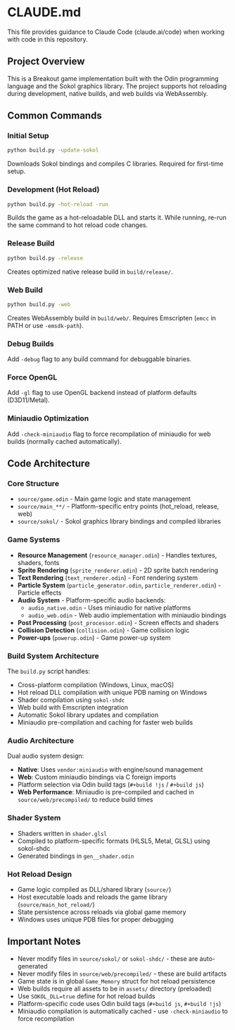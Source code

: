 # CLAUDE.md

This file provides guidance to Claude Code (claude.ai/code) when working with code in this repository.

## Project Overview

This is a Breakout game implementation built with the Odin programming language and the Sokol graphics library. The project supports hot reloading during development, native builds, and web builds via WebAssembly.

## Common Commands

### Initial Setup
```bash
python build.py -update-sokol
```
Downloads Sokol bindings and compiles C libraries. Required for first-time setup.

### Development (Hot Reload)
```bash
python build.py -hot-reload -run
```
Builds the game as a hot-reloadable DLL and starts it. While running, re-run the same command to hot reload code changes.

### Release Build
```bash
python build.py -release
```
Creates optimized native release build in `build/release/`.

### Web Build
```bash
python build.py -web
```
Creates WebAssembly build in `build/web/`. Requires Emscripten (`emcc` in PATH or use `-emsdk-path`).

### Debug Builds
Add `-debug` flag to any build command for debuggable binaries.

### Force OpenGL
Add `-gl` flag to use OpenGL backend instead of platform defaults (D3D11/Metal).

### Miniaudio Optimization
Add `-check-miniaudio` flag to force recompilation of miniaudio for web builds (normally cached automatically).

## Code Architecture

### Core Structure
- `source/game.odin` - Main game logic and state management
- `source/main_**/` - Platform-specific entry points (hot_reload, release, web)
- `source/sokol/` - Sokol graphics library bindings and compiled libraries

### Game Systems
- **Resource Management** (`resource_manager.odin`) - Handles textures, shaders, fonts
- **Sprite Rendering** (`sprite_renderer.odin`) - 2D sprite batch rendering
- **Text Rendering** (`text_renderer.odin`) - Font rendering system
- **Particle System** (`particle_generator.odin`, `particle_renderer.odin`) - Particle effects
- **Audio System** - Platform-specific audio backends:
  - `audio_native.odin` - Uses miniaudio for native platforms
  - `audio_web.odin` - Web audio implementation with miniaudio bindings
- **Post Processing** (`post_processor.odin`) - Screen effects and shaders
- **Collision Detection** (`collision.odin`) - Game collision logic
- **Power-ups** (`powerup.odin`) - Game power-up system

### Build System Architecture
The `build.py` script handles:
- Cross-platform compilation (Windows, Linux, macOS)
- Hot reload DLL compilation with unique PDB naming on Windows
- Shader compilation using `sokol-shdc`
- Web build with Emscripten integration
- Automatic Sokol library updates and compilation
- Miniaudio pre-compilation and caching for faster web builds

### Audio Architecture
Dual audio system design:
- **Native**: Uses `vendor:miniaudio` with engine/sound management
- **Web**: Custom miniaudio bindings via C foreign imports
- Platform selection via Odin build tags (`#+build !js` / `#+build js`)
- **Web Performance**: Miniaudio is pre-compiled and cached in `source/web/precompiled/` to reduce build times

### Shader System
- Shaders written in `shader.glsl`
- Compiled to platform-specific formats (HLSL5, Metal, GLSL) using sokol-shdc
- Generated bindings in `gen__shader.odin`

### Hot Reload Design  
- Game logic compiled as DLL/shared library (`source/`)
- Host executable loads and reloads the game library (`source/main_hot_reload/`)  
- State persistence across reloads via global game memory
- Windows uses unique PDB files for proper debugging

## Important Notes

- Never modify files in `source/sokol/` or `sokol-shdc/` - these are auto-generated
- Never modify files in `source/web/precompiled/` - these are build artifacts
- Game state is in global `Game_Memory` struct for hot reload persistence
- Web builds require all assets to be in `assets/` directory (preloaded)
- Use `SOKOL_DLL=true` define for hot reload builds
- Platform-specific code uses Odin build tags (`#+build js`, `#+build !js`)
- Miniaudio compilation is automatically cached - use `-check-miniaudio` to force recompilation
